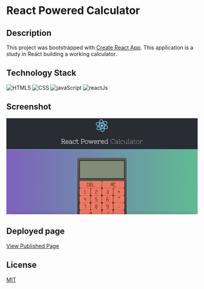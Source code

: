 # React Powered Calculator

## Description

This project was bootstrapped with [Create React App](https://github.com/facebook/create-react-app). This application
is a study in React building a working calculator.

## Technology Stack

![HTML5](https://img.shields.io/badge/HTML-239120?style=for-the-badge&logo=html5&logoColor=white)
![CSS](https://img.shields.io/badge/CSS-239120?&style=for-the-badge&logo=css3&logoColor=white)
![javaScript](https://img.shields.io/badge/JavaScript-F7DF1E?style=for-the-badge&logo=javascript&logoColor=black)
![reactJs](https://img.shields.io/badge/React-20232A?style=for-the-badge&logo=react&logoColor=61DAFB)

## Screenshot

![CalculatorScreen](./src/assets/images/finished-product.png)

## Deployed page

[View Published Page](https://erin-m-keller.github.io/react-calculator/)

## License

[MIT](https://choosealicense.com/licenses/mit/)